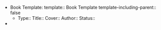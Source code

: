 - Book Template:
  template:: Book Template
  template-including-parent:: false
	- Type::
	  Title::
	  Cover::
	  Author::
	  Status::
-